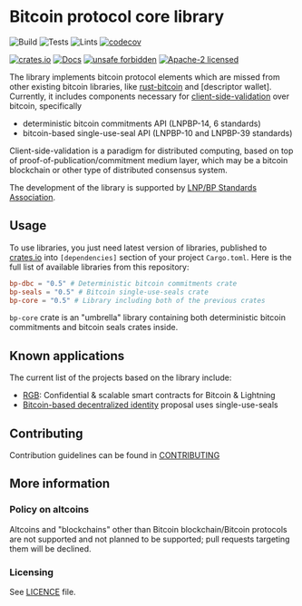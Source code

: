 # Bitcoin protocol core library

![Build](https://github.com/LNP-BP/bp-core/workflows/Build/badge.svg)
![Tests](https://github.com/LNP-BP/bp-core/workflows/Tests/badge.svg)
![Lints](https://github.com/LNP-BP/bp-core/workflows/Lints/badge.svg)
[![codecov](https://codecov.io/gh/LNP-BP/bp-core/branch/master/graph/badge.svg)](https://codecov.io/gh/LNP-BP/bp-core)

[![crates.io](https://img.shields.io/crates/v/bp-core)](https://crates.io/crates/bp-core)
[![Docs](https://docs.rs/bp-core/badge.svg)](https://docs.rs/bp-core)
[![unsafe forbidden](https://img.shields.io/badge/unsafe-forbidden-success.svg)](https://github.com/rust-secure-code/safety-dance/)
[![Apache-2 licensed](https://img.shields.io/crates/l/bp-core)](./LICENSE)

The library implements bitcoin protocol elements which are missed from other
existing bitcoin libraries, like [rust-bitcoin] and [descriptor wallet].
Currently, it includes components necessary for [client-side-validation] over
bitcoin, specifically
- deterministic bitcoin commitments API (LNPBP-14, 6 standards)
- bitcoin-based single-use-seal API (LNPBP-10 and LNPBP-39 standards)

Client-side-validation is a paradigm for distributed computing, based on top of
proof-of-publication/commitment medium layer, which may be a bitcoin blockchain
or other type of distributed consensus system.

The development of the library is supported by [LNP/BP Standards Association](https://lnp-bp.org).


## Usage

To use libraries, you just need latest version of libraries, published to 
[crates.io](https://crates.io) into `[dependencies]` section of your project 
`Cargo.toml`. Here is the full list of available libraries from this repository:

```toml
bp-dbc = "0.5" # Deterministic bitcoin commitments crate
bp-seals = "0.5" # Bitcoin single-use-seals crate
bp-core = "0.5" # Library including both of the previous crates
```

`bp-core` crate is an "umbrella" library containing both deterministic bitcoin
commitments and bitcoin seals crates inside.


## Known applications

The current list of the projects based on the library include:
* [RGB](https://github.com/LNP-BP/rgb-node): Confidential & scalable smart
  contracts for Bitcoin & Lightning
* [Bitcoin-based decentralized identity](https://lists.linuxfoundation.org/pipermail/bitcoin-dev/2021-February/018381.html) 
  proposal uses single-use-seals


## Contributing

Contribution guidelines can be found in [CONTRIBUTING](CONTRIBUTING.md)


## More information

### Policy on altcoins

Altcoins and "blockchains" other than Bitcoin blockchain/Bitcoin protocols are 
not supported and not planned to be supported; pull requests targeting them will 
be declined.

### Licensing

See [LICENCE](LICENSE) file.


[rust-bitcoin]: https://github.com/rust-bitcoin/rust-bitcoin
[descriptor-wallet]: https://github.com/LNP-BP/descriptor-wallet
[client-side-validation]: https://docs.rs/client_side_validation/
